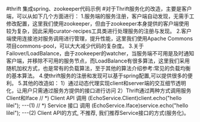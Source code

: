 #thrift 集成spring、zookeeper代码示例
#对于Thrift服务化的改造，主要是客户端，可以从如下几个方面进行：
1.服务端的服务注册，客户端自动发现，无需手工修改配置，这里我们使用zookeeper，但由于zookeeper本身提供的客户端使用较为复杂，因此采用curator-recipes工具类进行处理服务的注册与发现。
2.客户端使用连接池对服务调用进行管理，提升性能，这里我们使用Apache Commons项目commons-pool，可以大大减少代码的复杂度。
3.关于Failover/LoadBalance，由于zookeeper的watcher，当服务端不可用是及时通知客户端，并移除不可用的服务节点，而LoadBalance有很多算法，这里我们采用随机加权方式，也是常有的负载算法，至于其他的算法介绍参考:常见的负载均衡的基本算法。
4.使thrift服务的注册和发现可以基于spring配置,可以提供很多的便利。
5.其他的改造如：
1）通过动态代理实现client和server端的交互细节透明化，让用户只需通过服务方提供的接口进行访问
2）Thrift通过两种方式调用服务Client和Iface
// *) Client API 调用
(EchoService.Client)client.echo("hello lilei");  ---(1)
// *) Service 接口 调用
(EchoService.Iface)service.echo("hello lilei");  ---(2)
Client API的方式, 不推荐, 我们推荐Service接口的方式(服务化)。
